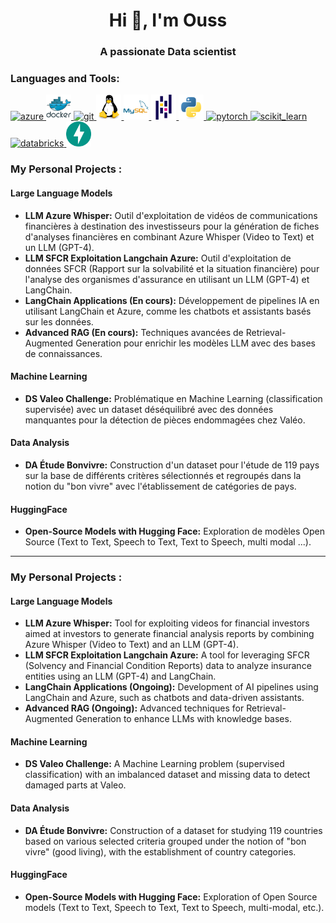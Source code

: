 <h1 align="center">Hi 👋, I'm Ouss </h1>
<h3 align="center">A passionate Data scientist </h3>

<h3 align="left">Languages and Tools:</h3>
<p align="left"> 
  <a href="https://azure.microsoft.com/en-in/" target="_blank" rel="noreferrer"> 
    <img src="https://www.vectorlogo.zone/logos/microsoft_azure/microsoft_azure-icon.svg" alt="azure" width="40" height="40"/> 
  </a> 
  <a href="https://www.docker.com/" target="_blank" rel="noreferrer"> 
    <img src="https://raw.githubusercontent.com/devicons/devicon/master/icons/docker/docker-original-wordmark.svg" alt="docker" width="40" height="40"/> 
  </a> 
  <a href="https://git-scm.com/" target="_blank" rel="noreferrer"> 
    <img src="https://www.vectorlogo.zone/logos/git-scm/git-scm-icon.svg" alt="git" width="40" height="40"/> 
  </a> 
  <a href="https://www.linux.org/" target="_blank" rel="noreferrer"> 
    <img src="https://raw.githubusercontent.com/devicons/devicon/master/icons/linux/linux-original.svg" alt="linux" width="40" height="40"/> 
  </a> 
  <a href="https://www.mysql.com/" target="_blank" rel="noreferrer"> 
    <img src="https://raw.githubusercontent.com/devicons/devicon/master/icons/mysql/mysql-original-wordmark.svg" alt="mysql" width="40" height="40"/> 
  </a> 
  <a href="https://pandas.pydata.org/" target="_blank" rel="noreferrer"> 
    <img src="https://raw.githubusercontent.com/devicons/devicon/2ae2a900d2f041da66e950e4d48052658d850630/icons/pandas/pandas-original.svg" alt="pandas" width="40" height="40"/> 
  </a> 
  <a href="https://www.python.org" target="_blank" rel="noreferrer"> 
    <img src="https://raw.githubusercontent.com/devicons/devicon/master/icons/python/python-original.svg" alt="python" width="40" height="40"/> 
  </a> 
  <a href="https://pytorch.org/" target="_blank" rel="noreferrer"> 
    <img src="https://www.vectorlogo.zone/logos/pytorch/pytorch-icon.svg" alt="pytorch" width="40" height="40"/> 
  </a> 
  <a href="https://scikit-learn.org/" target="_blank" rel="noreferrer"> 
    <img src="https://upload.wikimedia.org/wikipedia/commons/0/05/Scikit_learn_logo_small.svg" alt="scikit_learn" width="40" height="40"/> 
  </a> 
  <a href="https://www.databricks.com/" target="_blank" rel="noreferrer"> 
    <img src="https://upload.wikimedia.org/wikipedia/commons/6/63/Databricks_Logo.png" alt="databricks" width="40" height="40"/> 
  </a> 
  <a href="https://fastapi.tiangolo.com/" target="_blank" rel="noreferrer"> 
    <img src="https://raw.githubusercontent.com/devicons/devicon/master/icons/fastapi/fastapi-original.svg" alt="fastapi" width="40" height="40"/> 
  </a> 
</p>

<h3 align="left">My Personal Projects :</h3>

<h4 align="left">Large Language Models</h4>
<ul>
  <li><b>LLM Azure Whisper:</b> Outil d'exploitation de vidéos de communications financières à destination des investisseurs pour la génération de fiches d'analyses financières en combinant Azure Whisper (Video to Text) et un LLM (GPT-4).</li>
  <li><b>LLM SFCR Exploitation Langchain Azure:</b> Outil d'exploitation de données SFCR (Rapport sur la solvabilité et la situation financière) pour l'analyse des organismes d'assurance en utilisant un LLM (GPT-4) et LangChain.</li>
  <li><b>LangChain Applications (En cours):</b> Développement de pipelines IA en utilisant LangChain et Azure, comme les chatbots et assistants basés sur les données.</li>
  <li><b>Advanced RAG (En cours):</b> Techniques avancées de Retrieval-Augmented Generation pour enrichir les modèles LLM avec des bases de connaissances.</li>
</ul>

<h4 align="left">Machine Learning</h4>
<ul>
  <li><b>DS Valeo Challenge:</b> Problématique en Machine Learning (classification supervisée) avec un dataset déséquilibré avec des données manquantes pour la détection de pièces endommagées chez Valéo.</li>
</ul>

<h4 align="left">Data Analysis</h4>
<ul>
  <li><b>DA Étude Bonvivre:</b> Construction d'un dataset pour l'étude de 119 pays sur la base de différents critères sélectionnés et regroupés dans la notion du "bon vivre" avec l'établissement de catégories de pays.</li>
</ul>

<h4 align="left">HuggingFace</h4>
<ul>
  <li><b>Open-Source Models with Hugging Face:</b> Exploration de modèles Open Source (Text to Text, Speech to Text, Text to Speech, multi modal ...).</li>
</ul>

---

<h3 align="left">My Personal Projects :</h3>

<h4 align="left">Large Language Models</h4>
<ul>
  <li><b>LLM Azure Whisper:</b> Tool for exploiting  videos for financial investors aimed at investors to generate financial analysis reports by combining Azure Whisper (Video to Text) and an LLM (GPT-4).</li>
  <li><b>LLM SFCR Exploitation Langchain Azure:</b> A tool for leveraging SFCR (Solvency and Financial Condition Reports) data to analyze insurance entities using an LLM (GPT-4) and LangChain.</li>
  <li><b>LangChain Applications (Ongoing):</b> Development of AI pipelines using LangChain and Azure, such as chatbots and data-driven assistants.</li>
  <li><b>Advanced RAG (Ongoing):</b> Advanced techniques for Retrieval-Augmented Generation to enhance LLMs with knowledge bases.</li>
</ul>

<h4 align="left">Machine Learning</h4>
<ul>
  <li><b>DS Valeo Challenge:</b> A Machine Learning problem (supervised classification) with an imbalanced dataset and missing data to detect damaged parts at Valeo.</li>
</ul>

<h4 align="left">Data Analysis</h4>
<ul>
  <li><b>DA Étude Bonvivre:</b> Construction of a dataset for studying 119 countries based on various selected criteria grouped under the notion of "bon vivre" (good living), with the establishment of country categories.</li>
</ul>

<h4 align="left">HuggingFace</h4>
<ul>
  <li><b>Open-Source Models with Hugging Face:</b> Exploration of Open Source models (Text to Text, Speech to Text, Text to Speech, multi-modal, etc.).</li>
</ul>

